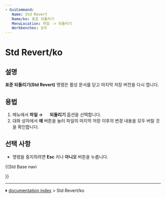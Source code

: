 ```yaml
---
- GuiCommand:
   Name: Std Revert
   Name/ko: 표준 되돌리기
   MenuLocation: 파일 -> 되돌리기
   Workbenches: 모두
---
```


# Std Revert/ko

## 설명

**표준 되돌리기(Std Revert)** 명령은 활성 문서를 닫고 마지막 저장 버전을 다시 엽니다.

## 용법

1.  메뉴에서 **파일 → <img src="images/Std_Revert.svg" width=16px> 되돌리기** 옵션을 선택합니다.
2.  대화 상자에서 **예** 버튼을 눌러 파일의 마지막 저장 이후의 변경 내용을 모두 버릴 것을 확인합니다.

## 선택 사항 

-   명령을 중지하려면 **Esc** 키나 **아니오** 버튼을 누릅니다.





{{Std Base navi

}}



---
⏵ [documentation index](../README.md) > Std Revert/ko
